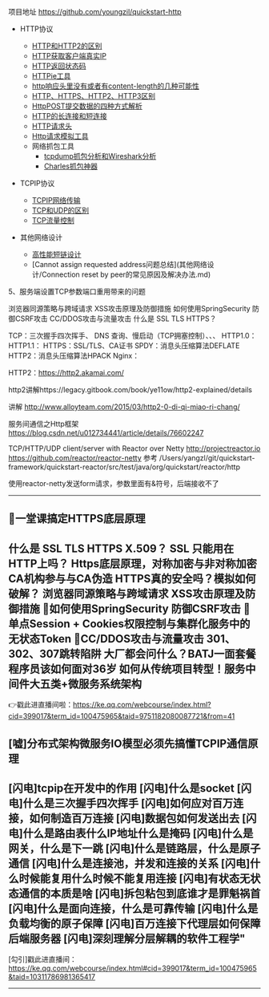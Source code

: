 项目地址
https://github.com/youngzil/quickstart-http



- HTTP协议
    - [HTTP和HTTP2的区别](docs/HTTP/HTTP和HTTP2的区别.md)
    - [HTTP获取客户端真实IP](docs/HTTP/HTTP获取客户端真实IP.md)
    - [HTTP返回状态码](docs/HTTP/HTTP返回状态码.md)
    - [HTTPie工具](docs/HTTP/HTTPie工具.md)
    - [http响应头里没有或者有content-length的几种可能性](docs/HTTP/http响应头里没有或者有content-length的几种可能性.md)
    - [HTTP、HTTPS、HTTP2、HTTP3区别](docs/HTTP/HTTP、HTTPS、HTTP2、HTTP3.md)
    - [HttpPOST提交数据的四种方式解析](docs/HTTP/HttpPOST提交数据的四种方式解析.md)
    - [HTTP的长连接和短连接](docs/HTTP/HTTP的长连接和短连接.md)
    - [HTTP请求头](docs/HTTP/HTTP请求头.md)
    - [Http请求模拟工具](docs/HTTP/Http请求模拟工具.md)
    - 网络抓包工具
        - [tcpdump抓包分析和Wireshark分析](docs/tcpdump和Wireshark使用)
        - [Charles抓包神器](docs/Charles抓包神器.md)

- TCPIP协议
    - [TCPIP网络传输](docs/TCPIP/TCPIP网络传输学习.md)
    - [TCP和UDP的区别](docs/TCPIP/TCP和UDP的最完整的区别.md)
    - [TCP流量控制](docs/TCPIP/TCP流量控制、拥塞控制.md)

- 其他网络设计
    - [高性能短链设计](其他网络设计/高性能短链设计.md)
    - [Cannot assign requested address问题总结](其他网络设计/Connection reset by peer的常见原因及解决办法.md)
    

5、服务端设置TCP参数端口重用带来的问题  


浏览器同源策略与跨域请求
XSS攻击原理及防御措施
如何使用SpringSecurity 防御CSRF攻击
CC/DDOS攻击与流量攻击
什么是 SSL TLS HTTPS？


TCP：三次握手四次挥手、 DNS 查询、慢启动（TCP拥塞控制）、、、
HTTP1.0：
HTTP1.1：
HTTPS：SSL/TLS、CA证书
SPDY：消息头压缩算法DEFLATE
HTTP2：消息头压缩算法HPACK
Nginx：


HTTP2：https://http2.akamai.com/

http2讲解https://legacy.gitbook.com/book/ye11ow/http2-explained/details

讲解
http://www.alloyteam.com/2015/03/http2-0-di-qi-miao-ri-chang/

服务间通信之Http框架
https://blog.csdn.net/u012734441/article/details/76602247


TCP/HTTP/UDP client/server with Reactor over Netty http://projectreactor.io
https://github.com/reactor/reactor-netty
参考
/Users/yangzl/git/quickstart-framework/quickstart-reactor/src/test/java/org/quickstart/reactor/http


使用reactor-netty发送form请求，参数里面有&符号，后端接收不了




---------------------------------------------------------------------------------------------------------------------  


💪一堂课搞定HTTPS底层原理
----------------
什么是 SSL TLS HTTPS X.509？
SSL 只能用在HTTP上吗？
Https底层原理，对称加密与非对称加密
CA机构参与与CA伪造
HTTPS真的安全吗？模拟如何破解？
浏览器同源策略与跨域请求
XSS攻击原理及防御措施
🎈如何使用SpringSecurity 防御CSRF攻击
🎈单点Session + Cookies权限控制与集群化服务中的无状态Token
🎈CC/DDOS攻击与流量攻击
301、302、307跳转陷阱
大厂都会问什么？BATJ一面套餐
程序员该如何面对36岁
如何从传统项目转型！服务中间件大五类+微服务系统架构
----------------
👉戳此进直播间啦：https://ke.qq.com/webcourse/index.html?cid=399017&term_id=100475965&taid=9751182080087721&from=41




[嘘]分布式架构微服务IO模型必须先搞懂TCPIP通信原理
----------------
[闪电]tcpip在开发中的作用
[闪电]什么是socket
[闪电]什么是三次握手四次挥手
[闪电]如何应对百万连接，如何制造百万连接
[闪电]数据包如何发送出去
[闪电]什么是路由表什么IP地址什么是掩码
[闪电]什么是网关，什么是下一跳
[闪电]什么是链路层，什么是原子通信
[闪电]什么是连接池，并发和连接的关系
[闪电]什么时候能复用什么时候不能复用连接
[闪电]有状态无状态通信的本质是啥
[闪电]拆包粘包到底谁才是罪魁祸首
[闪电]什么是面向连接，什么是可靠传输
[闪电]什么是负载均衡的原子保障
[闪电]百万连接下代理层如何保障后端服务器
[闪电]深刻理解分层解耦的软件工程学" 
----------------
[勾引]戳此进直播间：https://ke.qq.com/webcourse/index.html#cid=399017&term_id=100475965&taid=10311786981365417


---------------------------------------------------------------------------------------------------------------------  







